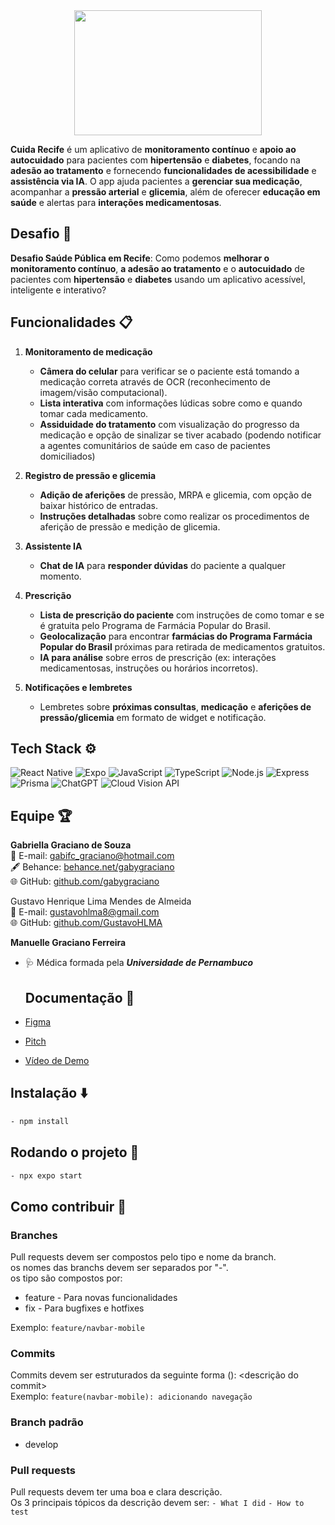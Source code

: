 <div align="center">
<img src="https://github.com/user-attachments/assets/8b65dc9e-49e5-4166-a287-0e10b8fb5928" width="300" height="200" />
</div>

**Cuida Recife** é um aplicativo de **monitoramento contínuo** e **apoio ao autocuidado** para pacientes com **hipertensão** e **diabetes**, focando na **adesão ao tratamento** e fornecendo **funcionalidades de acessibilidade** e **assistência via IA**. O app ajuda pacientes a **gerenciar sua medicação**, acompanhar a **pressão arterial** e **glicemia**, além de oferecer **educação em saúde** e alertas para **interações medicamentosas**.

## Desafio 🚀

**Desafio Saúde Pública em Recife**: Como podemos **melhorar o monitoramento contínuo**, **a adesão ao tratamento** e o **autocuidado** de pacientes com **hipertensão** e **diabetes** usando um aplicativo acessível, inteligente e interativo?

## Funcionalidades 📋

1. **Monitoramento de medicação**
   - **Câmera do celular** para verificar se o paciente está tomando a medicação correta através de OCR (reconhecimento de imagem/visão computacional).
   - **Lista interativa** com informações lúdicas sobre como e quando tomar cada medicamento.
   - **Assiduidade do tratamento** com visualização do progresso da medicação e opção de sinalizar se tiver acabado (podendo notificar a agentes comunitários de saúde em caso de pacientes domiciliados)

2. **Registro de pressão e glicemia**
   - **Adição de aferições** de pressão, MRPA e glicemia, com opção de baixar histórico de entradas.
   - **Instruções detalhadas** sobre como realizar os procedimentos de aferição de pressão e medição de glicemia.

3. **Assistente IA**
   - **Chat de IA** para **responder dúvidas** do paciente a qualquer momento.
     
4. **Prescrição**
   - **Lista de prescrição do paciente** com instruções de como tomar e se é gratuita pelo Programa de Farmácia Popular do Brasil.
   - **Geolocalização** para encontrar **farmácias do Programa Farmácia Popular do Brasil** próximas para retirada de medicamentos gratuitos.
   - **IA para análise** sobre erros de prescrição (ex: interações medicamentosas, instruções ou horários incorretos).

5. **Notificações e lembretes**
   - Lembretes sobre **próximas consultas**, **medicação** e **aferições de pressão/glicemia** em formato de widget e notificação.

## Tech Stack ⚙️

![React Native](https://img.shields.io/badge/React%20Native-20232A?style=for-the-badge&logo=react&logoColor=61DAFB) 
![Expo](https://img.shields.io/badge/Expo-1C1E24?style=for-the-badge&logo=expo&logoColor=white) 
![JavaScript](https://img.shields.io/badge/JavaScript-323330?style=for-the-badge&logo=javascript&logoColor=F7DF1E) 
![TypeScript](https://img.shields.io/badge/TypeScript-007ACC?style=for-the-badge&logo=typescript&logoColor=white) 
![Node.js](https://img.shields.io/badge/Node.js-339933?style=for-the-badge&logo=nodedotjs&logoColor=white) 
![Express](https://img.shields.io/badge/Express-000000?style=for-the-badge&logo=express&logoColor=white) 
![Prisma](https://img.shields.io/badge/Prisma-2D3748?style=for-the-badge&logo=prisma&logoColor=white) 
![ChatGPT](https://img.shields.io/badge/ChatGPT-4E9BFF?style=for-the-badge&logo=openai&logoColor=white) 
![Cloud Vision API](https://img.shields.io/badge/Cloud%20Vision%20API-4285F4?style=for-the-badge&logo=google-cloud&logoColor=white)


## Equipe 🏆

**Gabriella Graciano de Souza**  
📧 E-mail: [gabifc_graciano@hotmail.com](mailto:gabifc_graciano@hotmail.com)  
🖋️ Behance: [behance.net/gabygraciano](https://www.behance.net/gabygraciano)  
🌐 GitHub: [github.com/gabygraciano](https://github.com/gabygraciano)

Gustavo Henrique Lima Mendes de Almeida<br/>
📧 E-mail: gustavohlma8@gmail.com<br/>
🌐 GitHub: [github.com/GustavoHLMA](https://github.com/GustavoHLMA)

**Manuelle Graciano Ferreira**
- 🩺 Médica formada pela ***Universidade de Pernambuco***

  ## Documentação 📄

- [Figma](https://www.figma.com/design/Ey3L81KZqbQ5rCkeKNERm6/Hacker-cidad%C3%A3o-13?node-id=1-2&t=Txk0XatsX8RCfwUZ-1)
- [Pitch](https://docs.google.com/presentation/d/17AeBh5xvDqSzQEvCWxJrsqBund2Ve4HAdA_-4IjzvaQ/edit?usp=sharing)
- [Vídeo de Demo](https://youtube.com/demo/cuida-recife)

## Instalação ⬇️

```bash
- npm install
```

## Rodando o projeto 🏃
```bash
- npx expo start
```

## Como contribuir 🤝
### Branches
Pull requests devem ser compostos pelo tipo e nome da branch.\
os nomes das branchs devem ser separados por "-".\
os tipo são compostos por:
- feature - Para novas funcionalidades
- fix - Para bugfixes e hotfixes

Exemplo: 
`feature/navbar-mobile`

### Commits
Commits devem ser estruturados da seguinte forma <tipo>(<nome-da-branch>): <descrição do commit>\
Exemplo: 
`feature(navbar-mobile): adicionando navegação`

### Branch padrão
- develop

### Pull requests
Pull requests devem ter uma boa e clara descrição.\
Os 3 principais tópicos da descrição devem ser:
`- What I did`
`- How to test`



